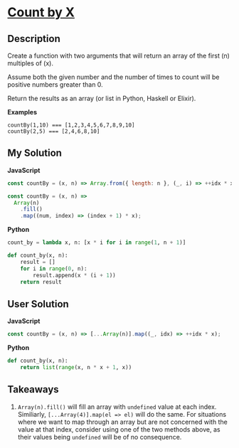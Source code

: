 # [Count by X](https://www.codewars.com/kata/5513795bd3fafb56c200049e)

## Description

Create a function with two arguments that will return an array of the first (n) multiples of (x).

Assume both the given number and the number of times to count will be positive numbers greater than 0.

Return the results as an array (or list in Python, Haskell or Elixir).

**Examples**

```
countBy(1,10) === [1,2,3,4,5,6,7,8,9,10]
countBy(2,5) === [2,4,6,8,10]
```

## My Solution

**JavaScript**

```js
const countBy = (x, n) => Array.from({ length: n }, (_, i) => ++idx * x);
```

```js
const countBy = (x, n) =>
  Array(n)
    .fill()
    .map((num, index) => (index + 1) * x);
```

**Python**

```py
count_by = lambda x, n: [x * i for i in range(1, n + 1)]
```

```py
def count_by(x, n):
    result = []
    for i in range(0, n):
        result.append(x * (i + 1))
    return result
```

## User Solution

**JavaScript**

```js
const countBy = (x, n) => [...Array(n)].map((_, idx) => ++idx * x);
```

**Python**

```py
def count_by(x, n):
    return list(range(x, n * x + 1, x))
```

## Takeaways

1. `Array(n).fill()` will fill an array with `undefined` value at each index. Similiarly, `[...Array(4)].map(el => el)` will do the same. For situations where we want to map through an array but are not concerned with the value at that index, consider using one of the two methods above, as their values being `undefined` will be of no consequence.
